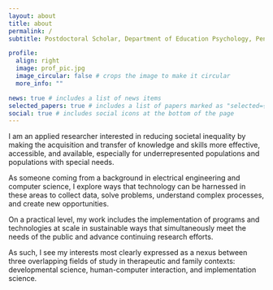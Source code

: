 ```yaml
---
layout: about
title: about
permalink: /
subtitle: Postdoctoral Scholar, Department of Education Psychology, Penn State University

profile:
  align: right
  image: prof_pic.jpg
  image_circular: false # crops the image to make it circular
  more_info: ""

news: true # includes a list of news items
selected_papers: true # includes a list of papers marked as "selected={true}"
social: true # includes social icons at the bottom of the page
---
```


I am an applied researcher interested in reducing societal inequality by making the acquisition and transfer of knowledge and skills more effective, accessible, and available, especially for underrepresented populations and populations with special needs.

As someone coming from a background in electrical engineering and computer science, I explore ways that technology can be harnessed in these areas to collect data, solve problems, understand complex processes, and create new opportunities.

On a practical level, my work includes the implementation of programs and technologies at scale in sustainable ways that simultaneously meet the needs of the public and advance continuing research efforts.

As such, I see my interests most clearly expressed as a nexus between three overlapping fields of study in therapeutic and family contexts: developmental science, human-computer interaction, and implementation science.
